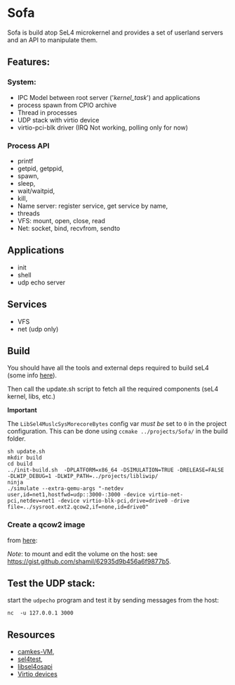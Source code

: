 # Sofa

Sofa is build atop SeL4 microkernel and provides a set of userland servers and an API to manipulate them.

## Features:
### System:
* IPC Model between root server ('*kernel_task*') and applications
* process spawn from CPIO archive
* Thread in processes
* UDP stack with virtio device
* virtio-pci-blk driver (IRQ Not working, polling only for now)

### Process API
* printf
* getpid, getppid,
* spawn,
* sleep,
* wait/waitpid,
* kill,
* Name server: register service, get service by name,
* threads
* VFS: mount, open, close, read
* Net: socket, bind, recvfrom, sendto

## Applications
* init
* shell
* udp echo server

## Services
* VFS
* net (udp only)

## Build
You should have all the tools and external deps required to build seL4 (some info [here](https://docs.sel4.systems/projects/buildsystem/host-dependencies.html)).

Then call the update.sh script to fetch all the required components (seL4 kernel, libs, etc.)

**Important**

The `LibSel4MuslcSysMorecoreBytes` config var *must be* set to `0` in the project configuration. This can be done using `ccmake ../projects/Sofa/` in the build folder.

```
sh update.sh
mkdir build
cd build
../init-build.sh  -DPLATFORM=x86_64 -DSIMULATION=TRUE -DRELEASE=FALSE -DLWIP_DEBUG=1 -DLWIP_PATH=../projects/libliwip/
ninja
./simulate --extra-qemu-args "-netdev user,id=net1,hostfwd=udp::3000-:3000 -device virtio-net-pci,netdev=net1 -device virtio-blk-pci,drive=drive0 -drive file=../sysroot.ext2.qcow2,if=none,id=drive0"
```

### Create a qcow2 image
from [here](https://serverfault.com/questions/246835/convert-directory-to-qemu-kvm-virtual-disk-image):

*Note*: to mount and edit the volume on the host: see https://gist.github.com/shamil/62935d9b456a6f9877b5.


## Test the UDP stack:
start the `udpecho` program and test it by sending messages from the host:
```
nc  -u 127.0.0.1 3000
```


## Resources
* [camkes-VM](https://github.com/seL4/camkes-vm/blob/master/components/Init/src/main.c),
* [sel4test](https://github.com/seL4/sel4test),
* [libsel4osapi](https://github.com/rticommunity/libsel4osapi)
* [Virtio devices](https://wiki.osdev.org/Virtio)
